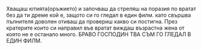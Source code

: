 Хващаш ютията(оръжието) и започваш да стреляш на поразия по вратат без да ти дреме кой е, защото си го гледал в един филм. като свършва пълнителя доволен отиваш да провериш какво си постигна. През  кратерите които си направил във вратат виждаш възрастна жена от която не е останало много.
БРАВО ГОСПОДИН ТВА СЪМ ГО ГЛЕДАЛ В ЕДИН ФИЛМ.